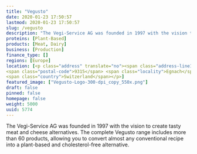 ```yaml
---
title: "Vegusto"
date: 2020-01-23 17:50:57
lastmod: 2020-01-23 17:50:57
slug: /vegusto
description: "The Vegi-Service AG was founded in 1997 with the vision to create tasty meat and cheese alternatives. The complete Vegusto range includes more than 60 products, allowing you to convert almost any conventional recipe into a plant-based and cholesterol-free alternative."
proteins: [Plant-Based]
products: [Meat, Dairy]
business: [Production]
finance_type: []
regions: [Europe]
location: [<p class="address" translate="no"><span class="address-line1">Bahnhofstrasse</span><br>
<span class="postal-code">9315</span> <span class="locality">Egnach</span><br>
<span class="country">Switzerland</span></p>]
featured_image: ["Vegusto-Logo-300-dpi_copy_550x.png"]
draft: false
pinned: false
homepage: false
weight: 5000
uuid: 5774
---
```

<p>The Vegi-Service AG was founded in 1997 with the vision to create tasty meat and cheese alternatives. The complete Vegusto range includes more than 60 products, allowing you to convert almost any conventional recipe into a plant-based and cholesterol-free alternative.</p>

